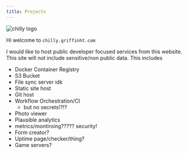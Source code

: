 ```yaml
---
title: Projects
---
```


![chilly logo](/chilly.png)

Hi welcome to `chilly.griffinht.com`

I would like to host public developer focused services from this website. This site will not include sensitive/non public data. This includes
- Docker Container Registry
- S3 Bucket
- File sync server idk
- Static site host
- Git host
- Workflow Orchestration/CI
    - but no secrets!?!?
- Photo viewer
- Plausible analytics
- metrics/montiroing????? security!
- Form creator?
- Uptime page/checker/thing?
- Game servers?
